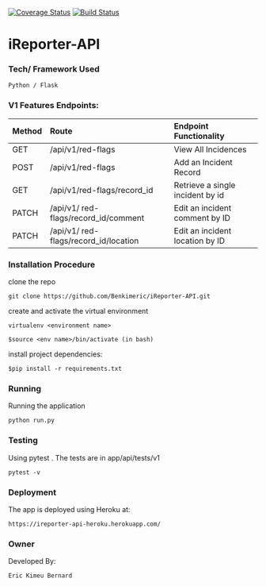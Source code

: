 [![Coverage Status](https://coveralls.io/repos/github/Benkimeric/iReporter-API/badge.svg?branch=bg-fix-travis-162329458)](https://coveralls.io/github/Benkimeric/iReporter-API?branch=bg-fix-travis-162329458)   [![Build Status](https://travis-ci.org/Benkimeric/iReporter-API.svg?branch=bg-fix-travis-162329458)](https://travis-ci.org/Benkimeric/iReporter-API)

# iReporter-API

### Tech/ Framework Used

``` 
Python / Flask

```



### V1 Features Endpoints:
| Method | Route | Endpoint Functionality |
| :---         |     :---       |          :--- |
| GET     | /api/v1/red-flags        | View All Incidences     |
| POST     | /api/v1/red-flags        | Add an Incident Record      |
| GET     | /api/v1/red-flags/record_id       | Retrieve a single incident by id     |
| PATCH     | /api/v1/ red-flags/record_id/comment     | Edit an incident comment by ID    |
| PATCH     | /api/v1/ red-flags/record_id/location     | Edit an incident location by ID    |


### Installation Procedure
clone the repo

``` 
git clone https://github.com/Benkimeric/iReporter-API.git

```

create and activate the virtual environment

```
virtualenv <environment name>

```
```
$source <env name>/bin/activate (in bash)

```
install project dependencies:

```
$pip install -r requirements.txt

```
### Running
Running the application
```
python run.py

```
### Testing
Using pytest . The tests are in app/api/tests/v1
```
pytest -v

```
### Deployment
The app is deployed using  Heroku at:

```
https://ireporter-api-heroku.herokuapp.com/

```
### Owner
Developed By:

```
Eric Kimeu Bernard